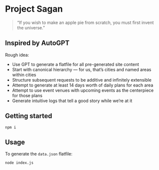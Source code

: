 # Project Sagan

> “If you wish to make an apple pie from scratch, you must first invent the universe.”

## Inspired by AutoGPT

Rough idea:

- Use GPT to generate a flatfile for all pre-generated site content
- Start with canonical hierarchy — for us, that’s cities and named areas within cities
- Structure subsequent requests to be additive and infinitely extensible
- Attempt to generate at least 14 days worth of daily plans for each area
- Attempt to use event venues with upcoming events as the centerpiece for those plans
- Generate intuitive logs that tell a good story while we’re at it

## Getting started

```
npm i
```

## Usage

To generate the `data.json` flatfile:

```
node index.js
```
